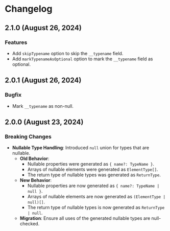 # Changelog

## 2.1.0 (August 26, 2024)

### Features

- Add `skipTypename` option to skip the `__typename` field.
- Add `markTypenameAsOptional` option to mark the `__typename` field as optional.

## 2.0.1 (August 26, 2024)

### Bugfix

- Mark `__typename` as non-null.

## 2.0.0 (August 23, 2024)

### Breaking Changes

- **Nullable Type Handling**: Introduced `null` union for types that are nullable.
  - **Old Behavior**:
    - Nullable properties were generated as `{ name?: TypeName }`.
    - Arrays of nullable elements were generated as `ElementType[]`.
    - The return type of nullable types was generated as `ReturnType`.
  - **New Behavior**:
    - Nullable properties are now generated as `{ name?: TypeName | null }`.
    - Arrays of nullable elements are now generated as `(ElementType | null)[]`.
    - The return type of nullable types is now generated as `ReturnType | null`.
  - **Migration**: Ensure all uses of the generated nullable types are null-checked.
